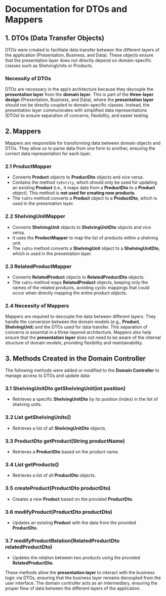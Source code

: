 # Documentation for DTOs and Mappers

## 1. **DTOs (Data Transfer Objects)**

DTOs were created to facilitate data transfer between the different layers of the application (Presentation, Business, and Data). These objects ensure that the presentation layer does not directly depend on domain-specific classes such as ShelvingUnits or Products.

### Necessity of DTOs
DTOs are necessary in the app’s architecture because they decouple the **presentation layer** from the **domain layer**. This is part of the **three-layer design** (Presentation, Business, and Data), where the **presentation layer** should not be directly coupled to domain-specific classes. Instead, the presentation layer communicates with simplified data representations (DTOs) to ensure separation of concerns, flexibility, and easier testing.

## 2. **Mappers**

Mappers are responsible for transforming data between domain objects and DTOs. They allow us to parse data from one form to another, ensuring the correct data representation for each layer.

### 2.1 **ProductMapper**
- Converts **Product** objects to **ProductDto** objects and vice versa.
- Contains the method `toEntity`, which should only be used for updating an existing **Product** (i.e., it maps data from a **ProductDto** to a **Product** object). This method is **not used for creating new products**.
- The `toDto` method converts a **Product** object to a **ProductDto**, which is used in the presentation layer.

### 2.2 **ShelvingUnitMapper**
- Converts **ShelvingUnit** objects to **ShelvingUnitDto** objects and vice versa.
- It uses the **ProductMapper** to map the list of products within a shelving unit.
- The `toDto` method converts a **ShelvingUnit** object to a **ShelvingUnitDto**, which is used in the presentation layer.

### 2.3 **RelatedProductMapper**
- Converts **RelatedProduct** objects to **RelatedProductDto** objects.
- The `toDto` method maps **RelatedProduct** objects, keeping only the names of the related products, avoiding cyclic mappings that could occur when directly mapping the entire product objects.

### 2.4 **Necessity of Mappers**
Mappers are required to decouple the data between different layers. They handle the conversion between the domain models (e.g., **Product**, **ShelvingUnit**) and the DTOs used for data transfer. This separation of concerns is essential in a three-layered architecture. Mappers also help ensure that the **presentation layer** does not need to be aware of the internal structure of domain models, providing flexibility and maintainability.

## 3. **Methods Created in the Domain Controller**

The following methods were added or modified to the **Domain Controller** to manage access to DTOs and update data:

### 3.1 **ShelvingUnitDto getShelvingUnit(int position)**
- Retrieves a specific **ShelvingUnitDto** by its position (index) in the list of shelving units.

### 3.2 **List<ShelvingUnitDto> getShelvingUnits()**
- Retrieves a list of all **ShelvingUnitDto** objects.

### 3.3 **ProductDto getProduct(String productName)**
- Retrieves a **ProductDto** based on the product name.

### 3.4 **List<ProductDto> getProducts()**
- Retrieves a list of all **ProductDto** objects.

### 3.5 **createProduct(ProductDto productDto)**
- Creates a new **Product** based on the provided **ProductDto**.

### 3.6 **modifyProduct(ProductDto productDto)**
- Updates an existing **Product** with the data from the provided **ProductDto**.

### 3.7 **modifyProductRelation(RelatedProductDto relatedProductDto)**
- Updates the relation between two products using the provided **RelatedProductDto**.

These methods allow the **presentation layer** to interact with the business logic via DTOs, ensuring that the business layer remains decoupled from the user interface. The domain controller acts as an intermediary, ensuring the proper flow of data between the different layers of the application.
